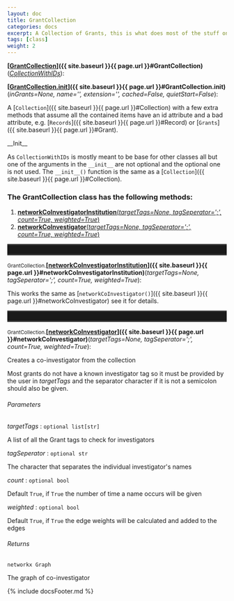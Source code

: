 ```yaml
---
layout: doc
title: GrantCollection
categories: docs
excerpt: A Collection of Grants, this is what does most of the stuff on Grants
tags: [class]
weight: 2
---
```

<a name="GrantCollection"></a>
<a name="GrantCollection"></a><small></small>**[<ins>GrantCollection</ins>]({{ site.baseurl }}{{ page.url }}#GrantCollection)**(_<a href="#CollectionWithIDs"><u style="border-bottom: .5px dashed gray;">CollectionWithIDs</u></a>_):

<a name="GrantCollection.__init__"></a><small></small>**[<ins>GrantCollection.__init__</ins>]({{ site.baseurl }}{{ page.url }}#GrantCollection.__init__)**(_inGrants=None, name='', extension='', cached=False, quietStart=False_):

A [`Collection`]({{ site.baseurl }}{{ page.url }}#Collection) with a few extra methods that assume all the contained items have an id attribute and a bad attribute, e.g. [`Records`]({{ site.baseurl }}{{ page.url }}#Record) or [`Grants`]({{ site.baseurl }}{{ page.url }}#Grant).

\_\_Init\_\_

As `CollectionWithIDs` is mostly meant to be base for other classes all but one of the arguments in the `__init__` are not optional and the optional one is not used. The `__init__()` function is the same as a [`Collection`]({{ site.baseurl }}{{ page.url }}#Collection).


<h3>
The GrantCollection class has the following methods:</h3>

<ol class="post-list">
<li><article><a href="#networkCoInvestigatorInstitution"><b>networkCoInvestigatorInstitution</b>(<i>targetTags=None, tagSeperator=';', count=True, weighted=True</i>)</a></article></li>
<li><article><a href="#networkCoInvestigator"><b>networkCoInvestigator</b>(<i>targetTags=None, tagSeperator=';', count=True, weighted=True</i>)</a></article></li>
</ol>
<hr style="padding: 0;border: none;border-width: 3px;height: 20px;color: #333;text-align: center;border-top-style: solid;border-bottom-style: solid;">

<a name="networkCoInvestigatorInstitution"></a><small>GrantCollection.</small>**[<ins>networkCoInvestigatorInstitution</ins>]({{ site.baseurl }}{{ page.url }}#networkCoInvestigatorInstitution)**(_targetTags=None, tagSeperator=';', count=True, weighted=True_):

This works the same as [`networkCoInvestigator()`]({{ site.baseurl }}{{ page.url }}#networkCoInvestigator) see it for details.


<hr style="padding: 0;border: none;border-width: 3px;height: 20px;color: #333;text-align: center;border-top-style: solid;border-bottom-style: solid;">

<a name="networkCoInvestigator"></a><small>GrantCollection.</small>**[<ins>networkCoInvestigator</ins>]({{ site.baseurl }}{{ page.url }}#networkCoInvestigator)**(_targetTags=None, tagSeperator=';', count=True, weighted=True_):

Creates a co-investigator from the collection

Most grants do not have a known investigator tag so it must be provided by the user in _targetTags_ and the separator character if it is not a semicolon should also be given.

###### Parameters

 _targetTags_ : `optional list[str]`

 A list of all the Grant tags to check for investigators

_tagSeperator_ : `optional str`

 The character that separates the individual investigator's names

_count_ : `optional bool`

 Default `True`, if `True` the number of time a name occurs will be given

_weighted_ : `optional bool`

 Default `True`, if `True` the edge weights will be calculated and added to the edges

###### Returns

`networkx Graph`

 The graph of co-investigator



{% include docsFooter.md %}